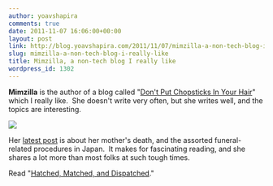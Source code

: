 ```yaml
---
author: yoavshapira
comments: true
date: 2011-11-07 16:06:00+00:00
layout: post
link: http://blog.yoavshapira.com/2011/11/07/mimzilla-a-non-tech-blog-i-really-like/
slug: mimzilla-a-non-tech-blog-i-really-like
title: Mimzilla, a non-tech blog I really like
wordpress_id: 1302
---
```


**Mimzilla** is the author of a blog called "[Don't Put Chopsticks In Your Hair](http://chopsticksinhair.blogspot.com/)" which I really like.  She doesn't write very often, but she writes well, and the topics are interesting.  
  


[![](https://yoavshapira.files.wordpress.com/2011/11/fbc3b-service.jpg)](https://yoavshapira.files.wordpress.com/2011/11/fbc3b-service.jpg)

  


  
Her [latest post](http://chopsticksinhair.blogspot.com/2011/10/hatchec-mathced-and-dispatched.html) is about her mother's death, and the assorted funeral-related procedures in Japan.  It makes for fascinating reading, and she shares a lot more than most folks at such tough times.  
  
Read "[Hatched, Matched, and Dispatched](http://chopsticksinhair.blogspot.com/2011/10/hatchec-mathced-and-dispatched.html)."  
  
  

